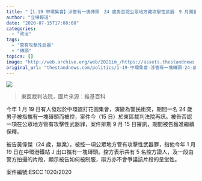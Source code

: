 ```yaml
---
title: "【1.19 中環集會】涉管有一塊磚頭　24 歲男否認公眾地方藏攻擊性武器　9 月開審"
author: "立場報道"
date: "2020-07-15T17:08:00"
categories:
  - "政治"
tags:
  - "管有攻擊性武器"
  - "磚頭"
topics: []
image: "http://web.archive.org/web/2021im_/https://assets.thestandnews.com/media/photos/Layer200_fRFwr_xe2rohK.png"
original_url: "thestandnews.com/politics/1-19-中環集會-涉管有一塊磚頭-24-歲男否認公眾地方藏攻擊性武器-9-月開審"
---
```

![](http://web.archive.org/web/2021im_/https://assets.thestandnews.com/media/photos/Layer200_fRFwr_xe2rohK.png)
> 東區裁判法院，圖片來源：維基百科

今年 1 月 19 日有人發起於中環遮打花園集會，演變為警民衝突，期間一名 24 歲男子被指攜有一塊磚頭而被控，案件今（15 日）於東區裁判法院再訊。被告否認一項在公眾地方管有攻擊性武器罪，案件排期 9 月 15 日審訊，期間被告獲准繼續保釋。

被告黃偉傑（24 歲，無業），被控一項公眾地方管有攻擊性武器罪，指他今年 1 月 19 日在中環港鐵站 J 出口攜有一塊磚頭。控方表示共有 5 名控方證人，及一段由警方拍攝的片段，顯示被告如何被制服，辯方亦不會爭議該片段的呈堂性。

案件編號:ESCC 1020/2020